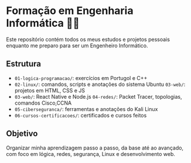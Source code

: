 # Formação em Engenharia Informática 👨‍💻

Este repositório contém todos os meus estudos e projetos pessoais enquanto me preparo para ser um Engenheiro Informático.

## Estrutura

- `01-logica-programacao/`: exercícios em Portugol e C++
- `02-linux/`: comandos, scripts e anotações do sistema Ubuntu
  `03-web/`: projetos em HTML, CSS e JS
- `03-web/`:  React Native e Node.js
  `04-redes/`: Packet Tracer, topologias, comandos Cisco,CCNA
- `05-ciberseguranca/`: ferramentas e anotações do Kali Linux
- `06-cursos-certificacoes/`: certificados e cursos feitos

## Objetivo

Organizar minha aprendizagem passo a passo, da base até ao avançado, com foco em lógica, redes, segurança, Linux e desenvolvimento web.



